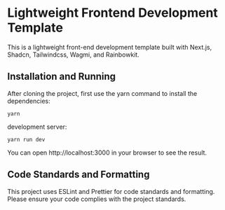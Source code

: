 # Lightweight Frontend Development Template

This is a lightweight front-end development template built with Next.js, Shadcn, Tailwindcss, Wagmi, and Rainbowkit.

## Installation and Running

After cloning the project, first use the yarn command to install the dependencies:

```
yarn
```

development server:

```
yarn run dev
```

You can open http://localhost:3000 in your browser to see the result.

## Code Standards and Formatting

This project uses ESLint and Prettier for code standards and formatting. Please ensure your code complies with the project standards.
